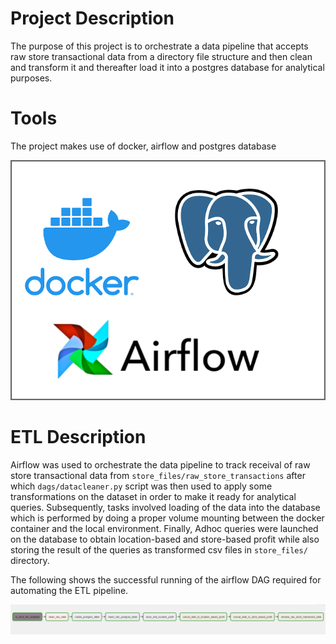 # Project Description
The purpose of this project is to orchestrate a data pipeline that accepts raw store transactional data from a directory file structure and then clean and transform it and thereafter load it into a postgres database for analytical purposes.

# Tools 
The project makes use of docker, airflow and postgres database

![](images/postgres-airflow-docker-image.png)

# ETL Description
Airflow was used to orchestrate the data pipeline to track receival of raw store transactional data from
`store_files/raw_store_transactions` after which `dags/datacleaner.py` script was then used to apply some transformations on the dataset in order to make it ready for analytical queries. Subsequently, tasks involved loading of the data into the database which is performed by doing a proper volume mounting between the docker container and the local environment. Finally, Adhoc queries were launched on the database to obtain location-based and store-based profit while also storing the result of the queries as
transformed csv files in `store_files/` directory.

The following shows the successful running of the airflow DAG required for automating the ETL pipeline.

![](images/store_dag_visual.PNG)


